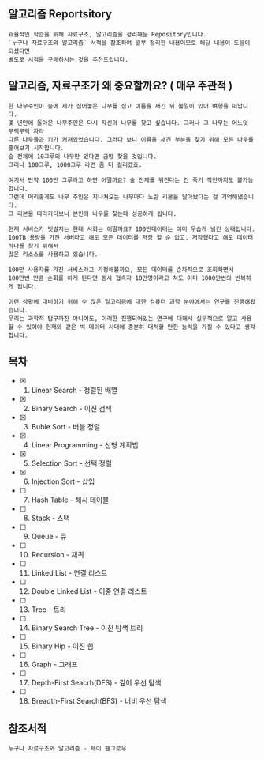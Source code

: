 ## 알고리즘 Reportsitory
    효율적인 학습을 위해 자료구조, 알고리즘을 정리해둔 Repository입니다.
    `누구나 자료구조와 알고리즘` 서적을 참조하여 일부 정리한 내용이므로 해당 내용이 도움이 되셨다면
    별도로 서적을 구매하시는 것을 추천드립니다.

## 알고리즘, 자료구조가 왜 중요할까요? ( 매우 주관적 )

    한 나무주인이 숲에 제가 심어놓은 나무를 심고 이름을 새긴 뒤 볼일이 있어 여행을 떠납니다.  
    몇 년만에 돌아온 나무주인은 다시 자신의 나무를 찾고 싶습니다. 그러나 그 나무는 어느덧 무럭무럭 자라  
    다른 나무들과 키가 커져있었습니다. 그러다 보니 이름을 새긴 부분을 찾기 위해 모든 나무를 훑어보기 시작합니다.  
    숲 전체에 10그루의 나무만 있다면 금방 찾을 것입니다.  
    그러나 100그루, 1000그루 라면 좀 더 걸리겠죠. 

    여기서 만약 100만 그루라고 하면 어떨까요? 숲 전체를 뒤진다는 건 죽기 직전까지도 불가능합니다.  
    그런데 머리좋게도 나무 주인은 지나쳐오는 나무마다 노란 리본을 달아놨다는 걸 기억해냈습니다.  
    그 리본을 따라가다보니 본인의 나무를 찾는데 성공하게 됩니다.  

    현재 서비스가 빗발치는 현대 사회는 어떨까요? 100만데이터는 이미 우습게 넘긴 상태입니다.  
    100TB 용량을 가진 서버라고 해도 모든 데이터를 저장 할 순 없고, 저장했다고 해도 데이터 하나를 찾기 위해서  
    많은 리소스를 사용하고 있습니다.

    100만 사용자를 가진 서비스라고 가정해볼까요, 모든 데이터를 순차적으로 조회하면서
    100만번 만큼 순회를 하게 된다면 동시 접속자 10만명이라고 쳐도 이미 1000만번의 반복하게 됩니다.  

    이런 상황에 대비하기 위해 수 많은 알고리즘에 대한 컴퓨터 과학 분야에서는 연구를 진행해왔습니다.
    우리는 과학적 탐구까진 아니여도, 이러한 진행되어있는 연구에 대해서 실무적으로 알고 사용 할 수 있어야 현재와 같은 빅 데이터 시대에 충분히 대처할 만한 능력을 가질 수 있다고 생각합니다.

## 목차
- [x] 1. Linear Search - 정렬된 배열
- [x] 2. Binary Search - 이진 검색
- [x] 3. Buble Sort - 버블 정렬
- [x] 4. Linear Programming - 선형 계획법
- [x] 5. Selection Sort - 선택 정렬
- [x] 6. Injection Sort - 삽입 
- [ ] 7. Hash Table - 해시 테이블
- [ ] 8. Stack - 스택
- [ ] 9. Queue - 큐
- [ ] 10. Recursion - 재귀
- [ ] 11. Linked List - 연결 리스트
- [ ] 12. Double Linked List - 이중 연결 리스트
- [ ] 13. Tree - 트리
- [ ] 14. Binary Search Tree - 이진 탐색 트리
- [ ] 15. Binary Hip - 이진 힙
- [ ] 16. Graph - 그래프
- [ ] 17. Depth-First Seacrh(DFS) - 깊이 우선 탐색
- [ ] 18. Breadth-First Search(BFS) - 너비 우선 탐색


## 참조서적
    누구나 자료구조와 알고리즘 - 제이 웬그로우
